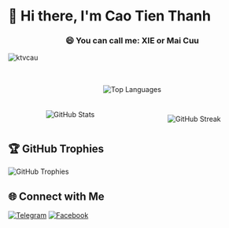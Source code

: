 # 👋 Hi there, I'm Cao Tien Thanh

<h3 align="center">😄 You can call me: XIE or Mai Cuu</h3>

<p align="left"> <img src="https://komarev.com/ghpvc/?username=ktvcau&label=Views&color=blue&style=plastic" alt="ktvcau" /> </p>

<br/>
<br/>

<div align="center">
  <img src="https://github-readme-stats.vercel.app/api/top-langs/?username=ktvcau&theme=radical&hide_border=false&include_all_commits=false&count_private=false&layout=compact" alt="Top Languages" />
</div>
<br/>
<br/>
<div style="display: flex; flex-direction: row; justify-content: space-between; align-items: center;">
    <div style="flex: 1; text-align: center;">
        <img src="https://github-readme-stats.vercel.app/api?username=ktvcau&theme=radical&hide_border=false&include_all_commits=false&count_private=false" alt="GitHub Stats" />
<br/>
<br/>
    </div>
    <div style="flex: 1; text-align: center;">
        <img src="https://github-readme-streak-stats.herokuapp.com/?user=ktvcau&theme=radical&hide_border=false" alt="GitHub Streak" />
    </div>
</div>

## 🏆 GitHub Trophies
![GitHub Trophies](https://github-trophies.vercel.app/?username=ktvcau&theme=radical&no-frame=false&no-bg=true&margin-w=4)

## 🌐 Connect with Me
[![Telegram](https://img.shields.io/badge/Telegram-2CA5E0?style=for-the-badge&logo=telegram&logoColor=white)](https://t.me/ktvcau)
[![Facebook](https://img.shields.io/badge/Facebook-%231877F2.svg?style=for-the-badge&logo=Facebook&logoColor=white)](https://facebook.com/nguyrn.xie)
